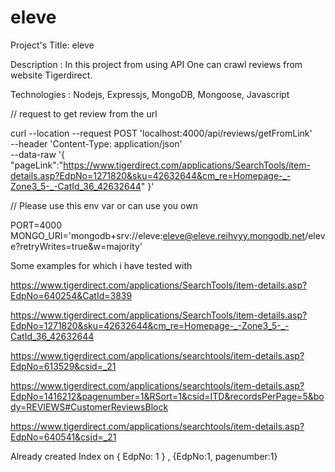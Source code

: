 # eleve

Project's Title: eleve

Description : In this project from using API One can crawl reviews from website Tigerdirect.

Technologies : Nodejs, Expressjs, MongoDB, Mongoose, Javascript

// request to get review from the url

curl --location --request POST 'localhost:4000/api/reviews/getFromLink' \
--header 'Content-Type: application/json' \
--data-raw '{
"pageLink":"https://www.tigerdirect.com/applications/SearchTools/item-details.asp?EdpNo=1271820&sku=42632644&cm_re=Homepage-_-Zone3_5-_-CatId_36_42632644"
}'

// Please use this env var or can use you own

PORT=4000
MONGO_URI='mongodb+srv://eleve:eleve@eleve.reihvyy.mongodb.net/eleve?retryWrites=true&w=majority'

Some examples for which i have tested with

https://www.tigerdirect.com/applications/SearchTools/item-details.asp?EdpNo=640254&CatId=3839

https://www.tigerdirect.com/applications/SearchTools/item-details.asp?EdpNo=1271820&sku=42632644&cm_re=Homepage-_-Zone3_5-_-CatId_36_42632644

https://www.tigerdirect.com/applications/searchtools/item-details.asp?EdpNo=613529&csid=_21

https://www.tigerdirect.com/applications/searchtools/item-details.asp?EdpNo=1416212&pagenumber=1&RSort=1&csid=ITD&recordsPerPage=5&body=REVIEWS#CustomerReviewsBlock

https://www.tigerdirect.com/applications/searchtools/item-details.asp?EdpNo=640541&csid=_21

Already created Index on { EdpNo: 1 } , {EdpNo:1, pagenumber:1}
